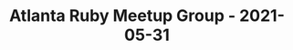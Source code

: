 ---
layout: post
title: Atlanta Ruby Meetup Group - 2021-05-31
datetime: '2021-05-31T19:00:00-04:00'
name: Atlanta Ruby Meetup Group
external_url: https://www.meetup.com/atlantaruby/events/ghjvgqycchbpc/
online_event: false
year_month: 2021-05
---